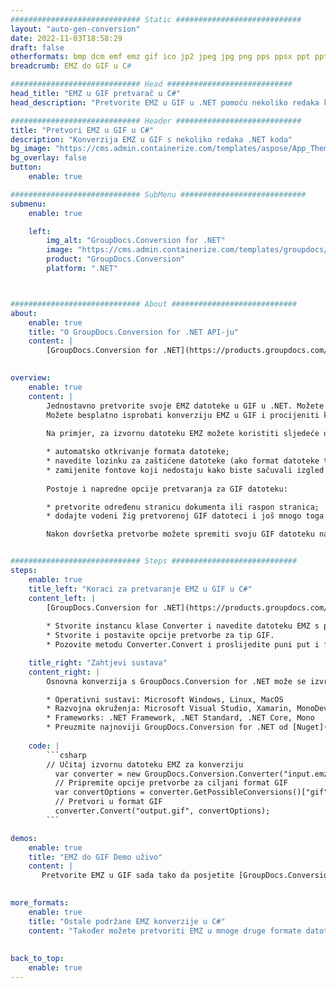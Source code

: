 ```yaml
---
############################# Static ############################
layout: "auto-gen-conversion"
date: 2022-11-03T18:58:29
draft: false
otherformats: bmp dcm emf emz gif ico jp2 jpeg jpg png pps ppsx ppt pptx psb psd svg svgz tga tif tiff webp wmf wmz
breadcrumb: EMZ do GIF u C#

############################# Head ############################
head_title: "EMZ u GIF pretvarač u C#"
head_description: "Pretvorite EMZ u GIF u .NET pomoću nekoliko redaka koda. Koristite GroupDocs Document Conversion API za pretvaranje preko 160 formata datoteka."

############################# Header ############################
title: "Pretvori EMZ u GIF u C#"
description: "Konverzija EMZ u GIF s nekoliko redaka .NET koda"
bg_image: "https://cms.admin.containerize.com/templates/aspose/App_Themes/V3/images/bg/header1.png"
bg_overlay: false
button:
    enable: true

############################# SubMenu ############################
submenu:
    enable: true

    left:
        img_alt: "GroupDocs.Conversion for .NET"
        image: "https://cms.admin.containerize.com/templates/groupdocs/images/product-logos/90x90-noborder/groupdocs-conversion-net.png"
        product: "GroupDocs.Conversion"
        platform: ".NET"



############################# About ############################
about:
    enable: true
    title: "O GroupDocs.Conversion for .NET API-ju"
    content: |
        [GroupDocs.Conversion for .NET](https://products.groupdocs.com/conversion/net/) može se koristiti za pretvaranje Microsoft Worda, Excela, PowerPointa, PDF-a, Visio i drugih formata. GroupDocs.Conversion je samostalni API koji je prikladan za pozadinske i interne sustave gdje su potrebne visoke performanse. Ne ovisi o softveru poput Microsofta ili Open Officea.
    

overview:
    enable: true
    content: |
        Jednostavno pretvorite svoje EMZ datoteke u GIF u .NET. Možete koristiti samo nekoliko C# linija koda na bilo kojoj platformi po vašem izboru kao što su - Windows, Linux, macOS.
        Možete besplatno isprobati konverziju EMZ u GIF i procijeniti kvalitetu rezultata konverzije. Uz jednostavne scenarije konverzije datoteka, možete isprobati naprednije opcije za učitavanje izvorne EMZ datoteke i za spremanje izlaznog GIF rezultata. 
        
        Na primjer, za izvornu datoteku EMZ možete koristiti sljedeće opcije učitavanja:

        * automatsko otkrivanje formata datoteke;
        * navedite lozinku za zaštićene datoteke (ako format datoteke to podržava);
        * zamijenite fontove koji nedostaju kako biste sačuvali izgled dokumenta.
        
        Postoje i napredne opcije pretvaranja za GIF datoteku:

        * pretvorite određenu stranicu dokumenta ili raspon stranica;
        * dodajte vodeni žig pretvorenoj GIF datoteci i još mnogo toga.

        Nakon dovršetka pretvorbe možete spremiti svoju GIF datoteku na lokalnu stazu datoteke ili bilo koju pohranu treće strane kao što su FTP, Amazon S3, Google Drive, Dropbox itd. Imajte na umu - da pretvorite EMZ u {{ TO}} nema potrebe za instaliranjem bilo kakvog dodatnog softvera - poput MS Officea, Open Officea, Adobe Acrobat Readera itd.


############################# Steps ############################
steps:
    enable: true
    title_left: "Koraci za pretvaranje EMZ u GIF u C#"
    content_left: |
        [GroupDocs.Conversion for .NET](https://products.groupdocs.com/conversion/net/) programerima olakšava pretvaranje EMZ datoteke u GIF s nekoliko redaka koda.
        
        * Stvorite instancu klase Converter i navedite datoteku EMZ s punim putem
        * Stvorite i postavite opcije pretvorbe za tip GIF.
        * Pozovite metodu Converter.Convert i proslijedite puni put i format (GIF) kao parametar

    title_right: "Zahtjevi sustava"
    content_right: |
        Osnovna konverzija s GroupDocs.Conversion for .NET može se izvršiti u samo nekoliko jednostavnih koraka. Naši API-ji podržani su na svim glavnim platformama i operativnim sustavima. Prije izvršavanja koda u nastavku, provjerite imate li sljedeće preduvjete instalirane na vašem sustavu.

        * Operativni sustavi: Microsoft Windows, Linux, MacOS
        * Razvojna okruženja: Microsoft Visual Studio, Xamarin, MonoDevelop
        * Frameworks: .NET Framework, .NET Standard, .NET Core, Mono
        * Preuzmite najnoviji GroupDocs.Conversion for .NET od [Nuget](https://www.nuget.org/packages/groupdocs.conversion)
         
    code: |
        ```csharp    
        // Učitaj izvornu datoteku EMZ za konverziju
          var converter = new GroupDocs.Conversion.Converter("input.emz");
          // Pripremite opcije pretvorbe za ciljani format GIF
          var convertOptions = converter.GetPossibleConversions()["gif"].ConvertOptions;
          // Pretvori u format GIF
          converter.Convert("output.gif", convertOptions);
        ```

demos:
    enable: true
    title: "EMZ do GIF Demo uživo"
    content: |
       Pretvorite EMZ u GIF sada tako da posjetite [GroupDocs.Conversion App](https://products.groupdocs.app/conversion/family) web mjesto. Online demo ima sljedeće prednosti
          

more_formats:
    enable: true
    title: "Ostale podržane EMZ konverzije u C#"
    content: "Također možete pretvoriti EMZ u mnoge druge formate datoteka. Pogledajte popis u nastavku."
       
       
back_to_top:
    enable: true
---
```


